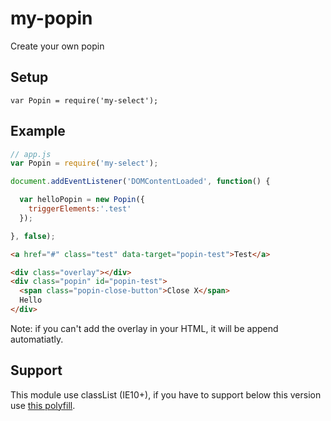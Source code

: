 # my-popin

Create your own popin

## Setup

`var Popin = require('my-select');`

## Example

```js
// app.js
var Popin = require('my-select');

document.addEventListener('DOMContentLoaded', function() {

  var helloPopin = new Popin({
    triggerElements:'.test'
  });

}, false);
```
```html
<a href="#" class="test" data-target="popin-test">Test</a>

<div class="overlay"></div>
<div class="popin" id="popin-test">
  <span class="popin-close-button">Close X</span>
  Hello
</div>
```

Note: if you can't add the overlay in your HTML, it will be append automatiatly.


## Support

This module use classList (IE10+), if you have to support below this version use [this polyfill](https://github.com/eligrey/classList.js/).

